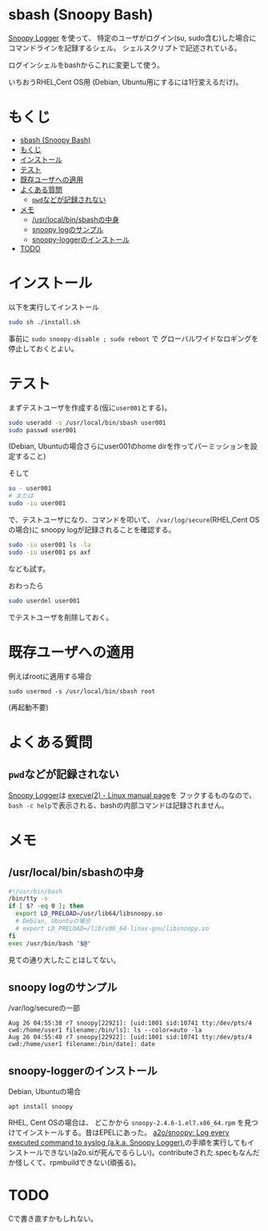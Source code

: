 # sbash (Snoopy Bash)

[Snoopy Logger](https://github.com/a2o/snoopy)
を使って、
特定のユーザがログイン(su, sudo含む)した場合に
コマンドラインを記録するシェル。
シェルスクリプトで記述されている。

ログインシェルをbashからこれに変更して使う。

いちおうRHEL,Cent OS用
(Debian, Ubuntu用にするには1行変えるだけ)。


# もくじ

- [sbash (Snoopy Bash)](#sbash-snoopy-bash)
- [もくじ](#もくじ)
- [インストール](#インストール)
- [テスト](#テスト)
- [既存ユーザへの適用](#既存ユーザへの適用)
- [よくある質問](#よくある質問)
  - [`pwd`などが記録されない](#pwdなどが記録されない)
- [メモ](#メモ)
  - [/usr/local/bin/sbashの中身](#usrlocalbinsbashの中身)
  - [snoopy logのサンプル](#snoopy-logのサンプル)
  - [snoopy-loggerのインストール](#snoopy-loggerのインストール)
- [TODO](#todo)


# インストール

以下を実行してインストール
```sh
sudo sh ./install.sh
```

事前に
`sudo snoopy-disable ; sudo reboot`
で
グローバルワイドなロギングを停止しておくとよい。


# テスト

まずテストユーザを作成する(仮に`user001`とする)。

```sh
sudo useradd -s /usr/local/bin/sbash user001
sudo passwd user001
```
(Debian, Ubuntuの場合さらにuser001のhome dirを作ってパーミッションを設定すること)


そして
```sh
su - user001
# または
sudo -iu user001
```

で、テストユーザになり、コマンドを叩いて、
`/var/log/secure`(RHEL,Cent OSの場合)に
snoopy logが記録されることを確認する。

```sh
sudo -iu user001 ls -la
sudo -iu user001 ps axf
```
なども試す。


おわったら
```sh
sudo userdel user001
```
でテストユーザを削除しておく。


# 既存ユーザへの適用

例えばrootに適用する場合
```
sudo usermod -s /usr/local/bin/sbash root
```
(再起動不要)


# よくある質問

## `pwd`などが記録されない

[Snoopy Logger](https://github.com/a2o/snoopy)は
[execve(2) - Linux manual page](https://man7.org/linux/man-pages/man2/execve.2.html)を
フックするものなので、
`bash -c help`で表示される、bashの内部コマンドは記録されません。


# メモ

## /usr/local/bin/sbashの中身

```sh
#!/usr/bin/bash
/bin/tty -s
if [ $? -eq 0 ]; then
  export LD_PRELOAD=/usr/lib64/libsnoopy.so
  # Debian, Ubuntuの場合
  # export LD_PRELOAD=/lib/x86_64-linux-gnu/libsnoopy.so
fi
exec /usr/bin/bash "$@"
```

見ての通り大したことはしてない。

## snoopy logのサンプル

/var/log/secureの一部
```
Aug 26 04:55:38 r7 snoopy[22921]: [uid:1001 sid:10741 tty:/dev/pts/4 cwd:/home/user1 filename:/bin/ls]: ls --color=auto -la
Aug 26 04:55:40 r7 snoopy[22922]: [uid:1001 sid:10741 tty:/dev/pts/4 cwd:/home/user1 filename:/bin/date]: date
```

## snoopy-loggerのインストール

Debian, Ubuntuの場合
```
apt install snoopy
```

RHEL, Cent OSの場合は、
どこかから
`snoopy-2.4.6-1.el7.x86_64.rpm`
を見つけてインストールする。昔はEPELにあった。
[a2o/snoopy: Log every executed command to syslog (a.k.a. Snoopy Logger).](https://github.com/a2o/snoopy)の手順を実行してもインストールできない(a2o.siが死んでるらしい)。contributeされた.specもなんだか怪しくて、rpmbuildできない(頑張る)。


# TODO

Cで書き直すかもしれない。
